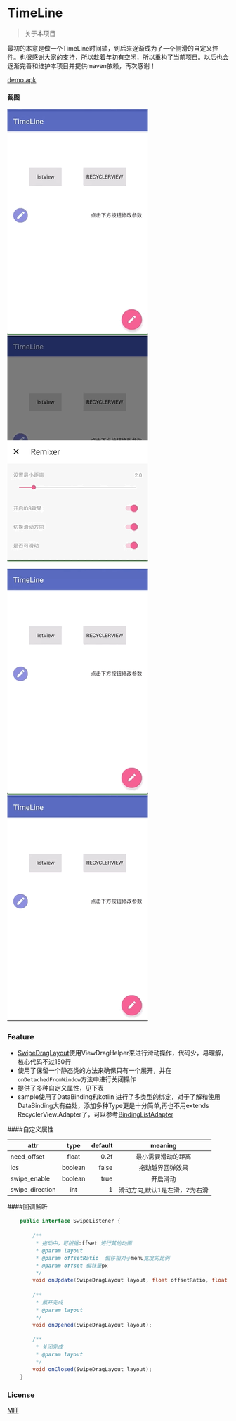 # TimeLine
> 关于本项目

最初的本意是做一个TimeLine时间轴，到后来逐渐成为了一个侧滑的自定义控件。也很感谢大家的支持，所以趁着年初有空闲，所以重构了当前项目。以后也会逐渐完善和维护本项目并提供maven依赖，再次感谢！

[demo.apk](apk/timeline.apk)

#### 截图

![](screenshot/feature.gif)					![](screenshot/modify.gif)

![](screenshot/recyclerview.gif)					![](screenshot/listview.gif)





### Feature

- [SwipeDragLayout](https://github.com/vienan/TimeLine/blob/master/swipelayout/src/main/java/com/ditclear/swipelayout/SwipeDragLayout.java)使用ViewDragHelper来进行滑动操作，代码少，易理解，核心代码不过150行
- 使用了保留一个静态类的方法来确保只有一个展开，并在`onDetachedFromWindow`方法中进行关闭操作
- 提供了多种自定义属性，见下表
- sample使用了DataBinding和kotlin 进行了多类型的绑定，对于了解和使用DataBinding大有益处，添加多种Type更是十分简单,再也不用extends RecyclerView.Adapter了，可以参考[BindingListAdapter](https://github.com/ditclear/BindingListAdapter)


####自定义属性

| attr            |  type   | default |     meaning      |
| --------------- | :-----: | ------: | :--------------: |
| need_offset     |  float  |    0.2f |    最小需要滑动的距离     |
| ios             | boolean |   false |     拖动越界回弹效果     |
| swipe_enable    | boolean |    true |       开启滑动       |
| swipe_direction |   int   |       1 | 滑动方向,默认1是左滑，2为右滑 |


####回调监听

```java
    public interface SwipeListener {

        /**
         * 拖动中，可根据offset 进行其他动画
         * @param layout
         * @param offsetRatio  偏移相对于menu宽度的比例
         * @param offset 偏移量px
         */
        void onUpdate(SwipeDragLayout layout, float offsetRatio, float offset);

        /**
         * 展开完成
         * @param layout
         */
        void onOpened(SwipeDragLayout layout);

        /**
         * 关闭完成
         * @param layout
         */
        void onClosed(SwipeDragLayout layout);
    }
```

### License

[MIT](LICENSE.txt)

